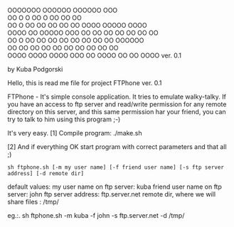 OOOOOOO 	OOOOOO  	OOOOOO  	OOO     	        	        	        	
 OO   O 	O OO O  	 OO  OO 	 OO     	        	        	        	
 OO O   	  OO    	 OO  OO 	 OO OO  	 OOOO   	OOOOO   	 OOOO   	
 OOOO   	  OO    	 OOOOO  	 OOO OO 	OO  OO  	OO  OO  	OO  OO  	
 OO O   	  OO    	 OO     	 OO  OO 	OO  OO  	OO  OO  	OOOOOO  	
 OO     	  OO    	 OO     	 OO  OO 	OO  OO  	OO  OO  	OO      	
OOOO    	 OOOO   	OOOO    	OOO  OO 	 OOOO   	OO  OO  	 OOOO   	ver. 0.1

by Kuba Podgorski 



Hello, this is read me file for project FTPhone ver. 0.1

FTPhone - It's simple console application. It tries to emulate walky-talky. 
If you have an access to ftp server and read/write permission for 
any remote directory on this server, and this same permission har your friend,
you can try to talk to him using this program ;-)

It's very easy. 
[1] Compile program:
	./make.sh

[2] And if everything OK start program with correct parameters and that all ;)
	
	sh ftphone.sh [-m my user name] [-f friend user name] [-s ftp server address] [-d remote dir]

default values:
	my user name on ftp server: kuba
	friend user name on ftp server: john
	ftp server address: ftp.server.net
	remote dir, where we will share files : /tmp/


eg.:.	sh ftphone.sh  -m kuba -f john -s ftp.server.net -d /tmp/

